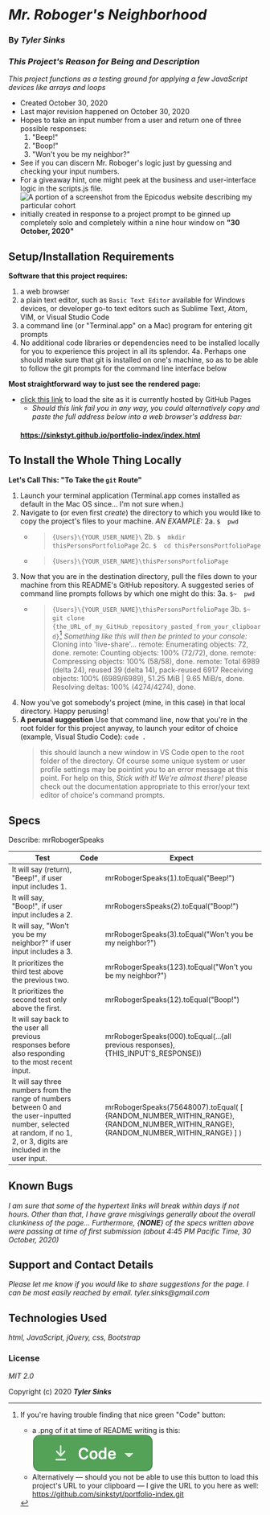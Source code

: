 # _Mr. Roboger's Neighborhood_

### By _**Tyler Sinks**_

### _This Project's Reason for Being and Description_
_This project functions as a testing ground for applying a few JavaScript devices like arrays and loops_
* Created October 30, 2020
* Last major revision happened on October 30, 2020
* Hopes to take an input number from a user and return one of three possible responses:
    1. "Beep!"
    2. "Boop!"
    3. "Won't you be my neighbor?"
* See if you can discern Mr. Roboger's logic just by guessing and checking your input numbers.
* For a giveaway hint, one might peek at the business and user-interface logic in the scripts.js file.
![A portion of a screenshot from the Epicodus website describing my particular cohort](img/EpicodusModules.png)
* initially created in response to a project prompt to be ginned up completely solo and completely within a nine hour window on **"30 October, 2020"**

## Setup/Installation Requirements

**Software that this project requires:**
1. a web browser
2. a plain text editor, such as `Basic Text Editor` available for Windows devices, or developer go-to text editors such as Sublime Text, Atom, VIM, or Visual Studio Code
3. a command line (or "Terminal.app" on a Mac) program for entering git prompts
4. No additional code libraries or dependencies need to be installed locally for you to experience this project in all its splendor.
    4a. Perhaps one should make sure that git is installed on one's machine, so as to be able to follow the git prompts for the command line interface below

**Most straightforward way to just see the rendered page:**
* [click this link](https://sinkstyt.github.io/portfolio-index/index.html) to load the site as it is currently hosted by GitHub Pages
    * _Should this link fail you in any way, you could alternatively copy and paste the full address below into a web browser's address bar:_
    #### https://sinkstyt.github.io/portfolio-index/index.html ####

## To Install the Whole Thing Locally

**Let's Call This: "To Take the `git` Route"**
1. Launch your terminal application (Terminal.app comes installed as default in the Mac OS since... I'm not sure when.)
2. Navigate to (or even first _create_) the directory to which you would like to copy the project's files to your machine. _AN EXAMPLE:_
    2a. `$  pwd`
    * > `{Users}\{YOUR_USER_NAME}\`
    2b. `$  mkdir thisPersonsPortfolioPage`
    2c. `$  cd thisPersonsPortfolioPage`
    * > `{Users}\{YOUR_USER_NAME}\thisPersonsPortfolioPage`
3. Now that you are in the destination directory, pull the files down to your machine from this README's GitHub repository. A suggested series of command line prompts follows by which one might do this:
    3a. `$~  pwd`
    * > `{Users}\{YOUR_USER_NAME}\thisPersonsPortfolioPage`
    3b. `$~  git clone {the_URL_of_my_GitHub_repository_pasted_from_your_clipboard}`[^bignote]
        _Something like this will then be printed to your console:_
        > Cloning into 'live-share'...
        > remote: Enumerating objects: 72, done.
        > remote: Counting objects: 100% (72/72), done.
        > remote: Compressing objects: 100% (58/58), done.
        > remote: Total 6989 (delta 24), reused 39 (delta 14), pack-reused 6917
        > Receiving objects: 100% (6989/6989), 51.25 MiB | 9.65 MiB/s, done.
        > Resolving deltas: 100% (4274/4274), done.
4. Now you've got somebody's project (mine, in this case) in that local directory. Happy perusing!
5. **A perusal suggestion** Use that command line, now that you're in the root folder for this project anyway, to launch your editor of choice (example, Visual Studio Code):
    `code .`
    > this should launch a new window in VS Code open to the root folder of the directory. Of course some unique system or user profile settings may be pointint you to an error message at this point. For help on this, _Stick with it! We're almost there!_ please check out the documentation appropriate to this error/your text editor of choice's command prompts.

## Specs

Describe: mrRobogerSpeaks

Test | Code | Expect
------ | ------|----------
It will say (return), "Beep!", if user input includes 1.        |        | mrRobogerSpeaks(1).toEqual("Beep!")
It will say, "Boop!", if user input includes a 2.       |        | mrRobogersSpeaks(2).toEqual("Boop!")
It will say, "Won't you be my neighbor?" if user input includes a 3.       |        | mrRobogerSpeaks(3).toEqual("Won't you be my neighbor?")  
It prioritizes the third test above the previous two.       |        | mrRobogerSpeaks(123).toEqual("Won't you be my neighbor?")   
It prioritizes the second test only above the first.    |      | mrRobogerSpeaks(12).toEqual("Boop!")     
It will say back to the user all previous responses before also responding to the most recent input.    |      | mrRobogerSpeaks(000).toEqual(...{all previous responses}, {THIS_INPUT'S_RESPONSE})
It will say three numbers from the range of numbers between 0 and the user-inputted number, selected at random, if no 1, 2, or 3, digits are included in the user input.  |      | mrRobogerSpeaks(75648007).toEqual( [ {RANDOM_NUMBER_WITHIN_RANGE}, {RANDOM_NUMBER_WITHIN_RANGE}, {RANDOM_NUMBER_WITHIN_RANGE} ] )

## Known Bugs

_I am sure that some of the hypertext links will break within days if not hours._
_Other than that, I have grave misgivings generally about the overall clunkiness of the page..._
_Furthermore, {**NONE**} of the specs written above were passing at time of first submission (about 4:45 PM Pacific Time, 30 October, 2020)_

## Support and Contact Details

_Please let me know if you would like to share suggestions for the page. I can be most easily reached by email._
_tyler.sinks@gmail.com_

## Technologies Used

_html, JavaScript, jQuery,_
_css, Bootstrap_

### License

*MIT 2.0*

Copyright (c) 2020 **_Tyler Sinks_**

[^bignote]: If you're having trouble finding that nice green "Code" button:
    * a .png of it at time of README writing is this: ![the green Code button seen near the top right of any repository hosted on GitHub](img/greenCodeButton.png)
    * Alternatively &mdash; should you not be able to use this button to load this project's URL to your clipboard &mdash; I give the URL to you here as well:
    https://github.com/sinkstyt/portfolio-index.git
